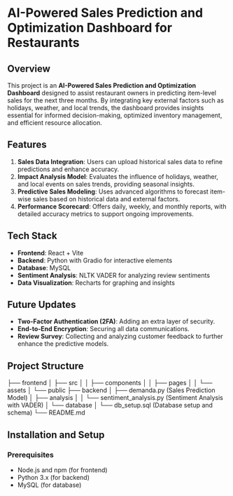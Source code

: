 # AI-Powered Sales Prediction and Optimization Dashboard for Restaurants

## Overview
This project is an **AI-Powered Sales Prediction and Optimization Dashboard** designed to assist restaurant owners in predicting item-level sales for the next three months. By integrating key external factors such as holidays, weather, and local trends, the dashboard provides insights essential for informed decision-making, optimized inventory management, and efficient resource allocation.

## Features
1. **Sales Data Integration**: Users can upload historical sales data to refine predictions and enhance accuracy.
2. **Impact Analysis Model**: Evaluates the influence of holidays, weather, and local events on sales trends, providing seasonal insights.
3. **Predictive Sales Modeling**: Uses advanced algorithms to forecast item-wise sales based on historical data and external factors.
4. **Performance Scorecard**: Offers daily, weekly, and monthly reports, with detailed accuracy metrics to support ongoing improvements.

## Tech Stack
- **Frontend**: React + Vite
- **Backend**: Python with Gradio for interactive elements
- **Database**: MySQL
- **Sentiment Analysis**: NLTK VADER for analyzing review sentiments
- **Data Visualization**: Recharts for graphing and insights

## Future Updates
- **Two-Factor Authentication (2FA)**: Adding an extra layer of security.
- **End-to-End Encryption**: Securing all data communications.
- **Review Survey**: Collecting and analyzing customer feedback to further enhance the predictive models.

## Project Structure
├── frontend │ ├── src │ │ ├── components │ │ ├── pages │ │ └── assets │ └── public ├── backend │ ├── demanda.py (Sales Prediction Model) │ ├── analysis │ │ └── sentiment_analysis.py (Sentiment Analysis with VADER) │ └── database │ └── db_setup.sql (Database setup and schema) └── README.md


## Installation and Setup

### Prerequisites
- Node.js and npm (for frontend)
- Python 3.x (for backend)
- MySQL (for database)
